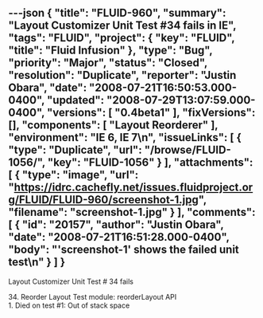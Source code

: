 ---json
{
  "title": "FLUID-960",
  "summary": "Layout Customizer Unit Test #34 fails in IE",
  "tags": "FLUID",
  "project": {
    "key": "FLUID",
    "title": "Fluid Infusion"
  },
  "type": "Bug",
  "priority": "Major",
  "status": "Closed",
  "resolution": "Duplicate",
  "reporter": "Justin Obara",
  "date": "2008-07-21T16:50:53.000-0400",
  "updated": "2008-07-29T13:07:59.000-0400",
  "versions": [
    "0.4beta1"
  ],
  "fixVersions": [],
  "components": [
    "Layout Reorderer"
  ],
  "environment": "IE 6, IE 7\n",
  "issueLinks": [
    {
      "type": "Duplicate",
      "url": "/browse/FLUID-1056/",
      "key": "FLUID-1056"
    }
  ],
  "attachments": [
    {
      "type": "image",
      "url": "https://idrc.cachefly.net/issues.fluidproject.org/FLUID/FLUID-960/screenshot-1.jpg",
      "filename": "screenshot-1.jpg"
    }
  ],
  "comments": [
    {
      "id": "20157",
      "author": "Justin Obara",
      "date": "2008-07-21T16:51:28.000-0400",
      "body": "'screenshot-1' shows the failed unit test\n"
    }
  ]
}
---
Layout Customizer Unit Test # 34 fails

34\. Reorder Layout Test module: reorderLayout API\
1\. Died on test #1: Out of stack space

        